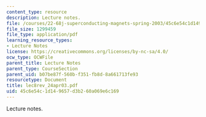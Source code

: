 ```yaml
---
content_type: resource
description: Lecture notes.
file: /courses/22-68j-superconducting-magnets-spring-2003/45c6e54c1d149657d3b260a069e6c169_lec8rev_24apr03.pdf
file_size: 1299459
file_type: application/pdf
learning_resource_types:
- Lecture Notes
license: https://creativecommons.org/licenses/by-nc-sa/4.0/
ocw_type: OCWFile
parent_title: Lecture Notes
parent_type: CourseSection
parent_uid: b07be87f-560b-f351-fb8d-8a661713fe93
resourcetype: Document
title: lec8rev_24apr03.pdf
uid: 45c6e54c-1d14-9657-d3b2-60a069e6c169
---
```

Lecture notes.